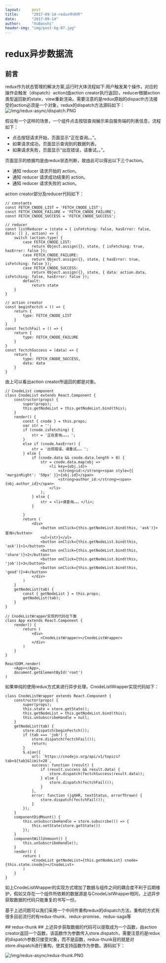 ```yaml
---
layout:     post
title:      "2017-09-14-redux中间件"
date:       "2017-09-14"
author:     "XuBaoshi"
header-img: "img/post-bg-07.jpg"
---
```

# redux异步数据流 #
## 前言 ##
redux作为状态管理的解决方案,运行时大体流程如下:用户触发某个操作，对应的操作会触发（dispatch）action(由action creator执行返回)，reducer根据action类型返回新的state，view重新渲染。需要注意的是redux原始的dispacth方法接受的action必须是一个对象，redux的dispatch方法源码如下：<br/>
![/img/redux-async/dispatch.PNG](/img/redux-async/dispatch.PNG)
<p>假设有一个这样的场景，一个组件点击按钮查询展示来自服务端的列表信息，流程如下：</p>

- 点击按钮请求开始，页面显示“正在查询。。”。
- 如果请求成功，页面显示查询到的数据列表。
- 如果请求失败，页面显示“出现错误，请重试。。”。

<p>页面显示的依据均是由redux状态判断，故由此可以得出以下三个action。</p>

- 通知 reducer 请求开始的 action。 
- 通知 reducer 请求成功结束的 action。
- 通知 reducer 请求失败的 action。

<p>action creator部分及reducer代码如下：</p>

    // constants
    const FETCH_CNODE_LIST = 'FETCH_CNODE_LIST';
    const FETCH_CNODE_FAILURE = 'FETCH_CNODE_FAILURE';
    const FETCH_CNODE_SUCCESS = 'FETCH_CNODE_SUCCESS';

    // reducer
    const listReducer = (state = { isFetching: false, hasError: false, data: [] }, action) => {
        switch (action.type) {
            case FETCH_CNODE_LIST:
                return Object.assign({}, state, { isFetching: true, hasError: false });
            case FETCH_CNODE_FAILURE:
                return Object.assign({}, state, { hasError: true, isFetching: false });
            case FETCH_CNODE_SUCCESS:
                return Object.assign({}, state, { data: action.data, isFetching: false, hasError: false });
            default:
                return state
        }
    }

    // action creator
    const beginFectch = () => {
        return {
            type: FETCH_CNODE_LIST
        }
    }
    const fectchFail = () => {
        return {
            type: FETCH_CNODE_FAILURE
        }
    }
    const fectchSuccess = (data) => {
        return {
            type: FETCH_CNODE_SUCCESS,
            data: data
        }
    }

<p>由上可以看出action creator所返回的都是对象。</p>

    // CnodeList component
    class CnodeList extends React.Component {
        constructor(props) {
            super(props);
            this.getNodeList = this.getNodeList.bind(this);
        }
        render() {
            const { cnode } = this.props;
            var str = '';
            if (cnode.isFetching) {
                str = '正在查询。。。。';
            }
            else if (cnode.hasError) {
                str = '出现错误，请重试。。。';
            } else {
                if (cnode.data && cnode.data.length > 0) {
                    str = cnode.data.map(obj =>
                        <li key={obj.id}>
                            <strong>id:</strong><span style={{ 'marginRight': '50px' }}>{obj.id}</span>
                            <strong>author_id:</strong><span>{obj.author_id}</span>
                        </li>
                    );
                } else {
                    str = <li>请查询。。。</li>;
                }

            }
            return (
                <div>
                    <button onClick={this.getNodeList.bind(this, 'ask')}>查询</button>
                    <ul>{str}</ul>
                    <button onClick={this.getNodeList.bind(this, 'ask')}>1</button>
                    <button onClick={this.getNodeList.bind(this, 'share')}>2</button>
                    <button onClick={this.getNodeList.bind(this, 'job')}>3</button>
                    <button onClick={this.getNodeList.bind(this, 'good')}>4</button>
                </div>
            )
        }
        getNodeList(tab) {
            const { getNodeList } = this.props;
            getNodeList(tab);
        }
    }

    // CnodeListWrapper实现的代码在下面
    class App extends React.Component {
        render() {
            return (
                <div>
                    <CnodeListWrapper></CnodeListWrapper>
                </div>
            )
        }
    }

    ReactDOM.render(
        <App></App>,
        document.getElementById('root')
    )



<p>如果单纯的使用redux方式来进行异步处理，CnodeListWrapper实现代码如下：</p>

    class CnodeListWrapper extends React.Component {
        constructor(props) {
            super(props);
            this.state = store.getState();
            this.getNodeList = this.getNodeList.bind(this);
            this.unSubscribeHandle = null;
        }
        getNodeList(tab) {
            store.dispatch(beginFectch());
            if (tab === 'job') {
                store.dispatch(fectchFail());
                return;
            }
            $.ajax({
                url: `https://cnodejs.org/api/v1/topics?tab=${tab}&limit=20`,
                success: function (result) {
                    if (result.success && result.data) {
                        store.dispatch(fectchSuccess(result.data));
                    } else {
                        store.dispatch(fectchFail());
                    }
                },
                error: function (jqXHR, textStatus, errorThrown) {
                    store.dispatch(fectchFail());
                }
            });
        }
        componentDidMount() {
            this.unSubscribeHandle = store.subscribe(() => {
                this.setState(store.getState())
            });
        }
        componentWillUnmount() {
            this.unSubscribeHandle();
        }
        render() {
            return (
                <CnodeList getNodeList={this.getNodeList} cnode={this.state.cnode}></CnodeList>
            )
        }
    }

<p>如上CnodeListWrapper的实现方式增加了数据与组件之间的耦合度不利于后期维护，假如又存在一个组件所依赖的数据源是与CnodeListWrapper相同，上述异步获取数据的代码只能重复的书写一份。</p>
<p>基于上述问题可以我们采用一个中间件重构redux的dispatch方法，重构的方式有很多目前流行的有redux-thunk、redux-promise、redux-saga等</p>
## redux-thunk ##
上述异步获取数据的代码可以提取成为一个函数，由action creator返回一个函数，该函数作为参数传入store.dispatch，需要注意的是redux的dispatch参数只接受对象，而不是函数，redux-thunk目的就是对store.dispatch进行重构，使其支持函数作为参数。源码如下：<br>

![/img/redux-async/redux-thunk.PNG](/img/redux-async/redux-thunk.PNG)












